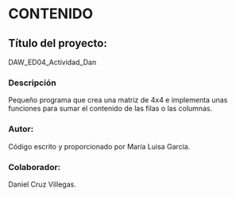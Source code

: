 <h1>CONTENIDO</h1>
<h2>Título del proyecto:</h2>
DAW_ED04_Actividad_Dan
<h3>Descripción</h3>
Pequeño programa que crea una matriz de 4x4 e implementa unas funciones para sumar el contenido de las filas o las columnas.
<h3>Autor:</h3>
Código escrito y proporcionado por María Luisa García.
<h3>Colaborador:</h3>
Daniel Cruz Villegas.
